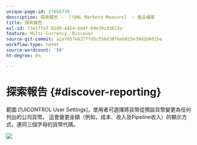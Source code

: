 ```yaml
---
unique-page-id: 27656739
description: 探索報告 —  [!DNL Marketo Measure]  — 產品檔案
title: 探索報告
exl-id: 73e1ffaf-01d0-4454-bd4f-b9e39c33615a
feature: Multi-Currency, Discover
source-git-commit: a2a7657e8377fd5c556d38f6eb815e39d2b8d15e
workflow-type: tm+mt
source-wordcount: '50'
ht-degree: 0%

---
```


# 探索報告 {#discover-reporting}

範圍 [!UICONTROL User Settings]，使用者可選擇將貨幣從預設貨幣變更為任何列出的公司貨幣。 這會變更金額（例如，成本、收入及Pipeline收入）的顯示方式，連同三個字母的貨幣代碼。

![](assets/one.png)
